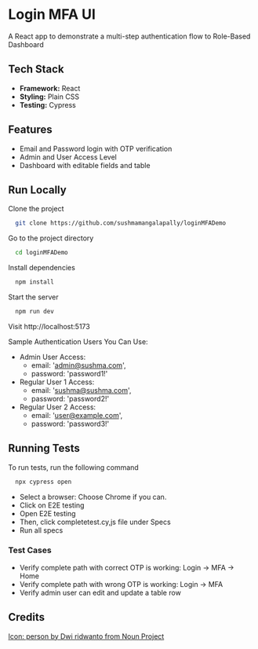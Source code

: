 # Login MFA UI

A React app to demonstrate a multi-step authentication flow to Role-Based Dashboard

## Tech Stack

- **Framework:** React
- **Styling:** Plain CSS
- **Testing:** Cypress

## Features

- Email and Password login with OTP verification
- Admin and User Access Level 
- Dashboard with editable fields and table


## Run Locally

Clone the project

```bash
  git clone https://github.com/sushmamangalapally/loginMFADemo
```

Go to the project directory

```bash
  cd loginMFADemo
```

Install dependencies

```bash
  npm install
```

Start the server

```bash
  npm run dev
```


Visit http://localhost:5173

Sample Authentication Users You Can Use:
- Admin User Access:
    - email: 'admin@sushma.com',
    - password: 'password1!'
- Regular User 1 Access:
    - email: 'sushma@sushma.com',
    - password: 'password2!'
- Regular User 2 Access:
    - email: 'user@example.com',
    - password: 'password3!'


## Running Tests

To run tests, run the following command

```bash
  npx cypress open
```

- Select a browser: Choose Chrome if you can.
- Click on E2E testing
- Open  E2E testing
- Then, click completetest.cy,js file under Specs
- Run all specs


### Test Cases
- Verify complete path with correct OTP is working: Login -> MFA -> Home
- Verify complete path with wrong OTP is working: Login -> MFA
- Verify admin user can edit and update a table row
## Credits

[Icon: person by Dwi ridwanto from Noun Project](https://thenounproject.com/browse/icons/term/person/)